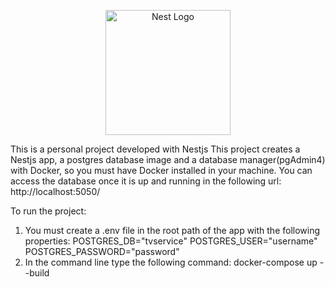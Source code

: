 <p align="center">
  <a href="http://nestjs.com/" target="blank"><img src="https://nestjs.com/img/logo-small.svg" width="200" alt="Nest Logo" /></a>
</p>

[circleci-image]: https://img.shields.io/circleci/build/github/nestjs/nest/master?token=abc123def456
[circleci-url]: https://circleci.com/gh/nestjs/nest

This is a personal project developed with Nestjs
This project creates a Nestjs app, a postgres database image and a database manager(pgAdmin4) with Docker, so you must have Docker installed in your machine.
You can access the database once it is up and running in the following url:
http://localhost:5050/

To run the project:

1. You must create a .env file in the root path of the app with the following properties:
   POSTGRES_DB="tvservice"
   POSTGRES_USER="username"
   POSTGRES_PASSWORD="password"
2. In the command line type the following command:
   docker-compose up --build
